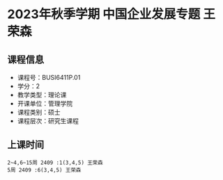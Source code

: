 # 2023年秋季学期 中国企业发展专题 王荣森






## 课程信息

- 课程号：BUSI6411P.01
- 学分：2
- 教学类型：理论课
- 开课单位：管理学院
- 课程类别：硕士
- 课程层次：研究生课程

## 上课时间

```
2~4,6~15周 2409 :1(3,4,5) 王荣森
5周 2409 :6(3,4,5) 王荣森
```

